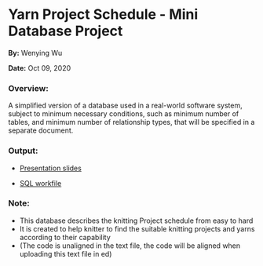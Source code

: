 # Yarn Project Schedule - Mini Database Project
**By:** Wenying Wu

**Date:** Oct 09, 2020

### Overview:
A simplified version of a database used in a real-world software system, subject to minimum necessary conditions, such as minimum number of tables, and minimum number of relationship types, that will be specified in a
separate document.

### Output:

- [Presentation slides](https://github.com/Wenying-Wu/Yarn-Project-Schedule/blob/main/Yarn%20Project%20Schedule.pdf)

- [SQL workfile](https://github.com/Wenying-Wu/Yarn-Project-Schedule/blob/main/Yarn%20Project%20Schedule.txt)

### Note: 
- This database describes the knitting Project schedule from easy to hard 
- It is created to help knitter to find the suitable knitting projects and yarns according to their capability
- (The code is unaligned in the text file, the code will be aligned when uploading this text file in ed)